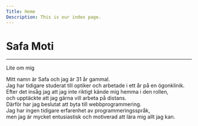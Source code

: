 ```yaml
---
Title: Home
Description: This is our index page.
---
```


Safa Moti
==========================

---

Lite om mig

Mitt namn är Safa och jag är 31 år gammal.  
Jag har tidigare studerat till optiker och arbetade i ett år på en ögonklinik.  
Efter det insåg jag att jag inte riktigt kände mig hemma i den rollen,  
och upptäckte att jag gärna vill arbeta på distans.  
Därför har jag beslutat att byta till webbprogrammering.  
Jag har ingen tidigare erfarenhet av programmeringsspråk,  
men jag är mycket entusiastisk och motiverad att lära mig allt jag kan.
